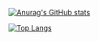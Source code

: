 [![Anurag's GitHub stats](https://github-readme-stats.vercel.app/api?username=Sandoun&count_private=true&show_icons=true&theme=radical&custom_title=Sandouns+Stats)](https://github.com/anuraghazra/github-readme-stats)

[![Top Langs](https://github-readme-stats.vercel.app/api/top-langs/?username=Sandoun&layout=compact&theme=radical&card_width=417)](https://github.com/anuraghazra/github-readme-stats)


